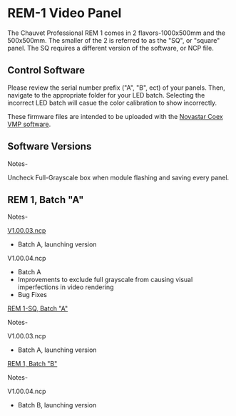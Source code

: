 # REM-1 Video Panel

The Chauvet Professional REM 1 comes in 2 flavors-1000x500mm and the 500x500mm. The smaller of the 2 is referred to as the "SQ", or "square" panel. The SQ requires a different version of the software, or NCP file.

## Control Software

Please review the serial number prefix ("A", "B", ect) of your panels. Then, navigate to the appropriate folder for your LED batch. Selecting the incorrect LED batch will casue the color calibration to show incorrectly.

These firmware files are intended to be uploaded with the [Novastar Coex VMP software](https://www.novastar.tech/downloads/).

## Software Versions

Notes-

Uncheck Full-Grayscale box when module flashing and saving every panel.

## REM 1, Batch "A"

Notes-

[V1.00.03.ncp](https://github.com/Chauvet-Pro/REM-3IP/blob/main/REM3IP%20Batch%20A%20ncp%20V1.00.03.ncp)
- Batch A, launching version

V1.00.04.ncp
- Batch A
- Improvements to exclude full grayscale from causing visual imperfections in  video rendering
- Bug Fixes

[REM 1-SQ, Batch "A"](https://github.com/Chauvet-Pro/REM-1/blob/main/NCP_Files/REM1_NCP_file_BatchA_V1.00.03.ncp)

Notes-

V1.00.03.ncp
- Batch A, launching version

[REM  1, Batch "B"](https://github.com/Chauvet-Pro/REM-1/blob/main/NCP_Files/REM1%20Batch%20A%20Updated%20ncp%20file%20V1.00.04.ncp)

Notes-

V1.00.04.ncp
- Batch B, launching version
